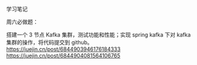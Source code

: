 学习笔记


周六必做题：

搭建一个 3 节点 Kafka 集群，测试功能和性能；实现 spring kafka 下对 kafka 集群的操作，将代码提交到 github。
https://juejin.cn/post/6844903946176184333
https://juejin.cn/post/6844904081564106765
